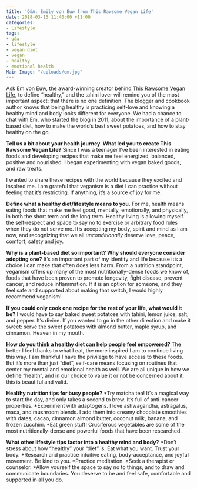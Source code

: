 ```yaml
---
title: 'Q&A: Emily von Euw from This Rawsome Vegan Life'
date: 2018-03-13 11:40:00 +11:00
categories:
- Lifestyle
tags:
- q&a
- lifestyle
- vegan diet
- vegan
- healthy
- emotional health
Main Image: "/uploads/em.jpg"
---
```


Ask Em von Euw, the award-winning creator behind [This Rawsome Vegan Life](www.thisrawsomeveganlife.com/), to define “healthy,” and the tahini lover will remind you of the most important aspect: that there is no one definition. The blogger and cookbook author knows that being healthy is practicing self-love and knowing a healthy mind and body looks different for everyone. We had a chance to chat with Em, who started the blog in 2011, about the importance of a plant-based diet, how to make the world’s best sweet potatoes, and how to stay healthy on the go.

**Tell us a bit about your health journey. What led you to create This Rawsome Vegan Life?**
Since I was a teenager I’ve been interested in eating foods and developing recipes that make me feel energized, balanced, positive and nourished. I began experimenting with vegan baked goods, and raw treats. 

I wanted to share these recipes with the world because they excited and inspired me. I am grateful that veganism is a diet I can practice without feeling that it’s restricting. If anything, it’s a source of joy for me.

**Define what a healthy diet/lifestyle means to you.** 
For me, health means eating foods that make me feel good, mentally, emotionally, and physically, in both the short term and the long term. Healthy living is allowing myself the self-respect and space to say no to exercise or arbitrary food rules when they do not serve me. It’s accepting my body, spirit and mind as I am now, and recognizing that we all *unconditionally* deserve love, peace, comfort, safety and joy.

**Why is a plant-based diet so important? Why should everyone consider adopting one?**
It’s an important part of my identity and life because it’s a choice I can make that often does less harm. From a nutrition standpoint, veganism offers up many of the most nutritionally-dense foods we know of, foods that have been proven to promote longevity, fight disease, prevent cancer, and reduce inflammation. If it is an option for someone, and they feel safe and supported about making that switch, I would highly recommend veganism! 

**If you could only cook one recipe for the rest of your life, what would it be?**
I would have to say baked sweet potatoes with tahini, lemon juice, salt, and pepper. It’s divine. If you wanted to go in the other direction and make it sweet: serve the sweet potatoes with almond butter, maple syrup, and cinnamon. Heaven in my mouth. 

**How do you think a healthy diet can help people feel empowered?**
The better I feel thanks to what I eat, the more inspired I am to continue living this way. I am thankful I have the privilege to have access to these foods. But it’s more than just “diet”, self-care means focusing on routines that center my mental and emotional health as well. We are all unique in how we define “health”, and in our choice to value it or not be concerned about it: this is beautiful and valid. 

**Healthy nutrition tips for busy people?**
*Try matcha tea! It’s a magical way to start the day, and only takes a second to brew. It’s full of anti-cancer properties.
*Experiment with adaptogens. I love ashwagandha, astragalus, maca, and mushroom blends. I add them into creamy chocolate smoothies with dates, cacao, cinnamon almond butter, coconut milk, banana, and frozen zucchini.
*Eat green stuff! Cruciferous vegetables are some of the most nutritionally-dense and powerful foods that have been researched. 

**What other lifestyle tips factor into a healthy mind and body?**
*Don’t stress about how “healthy” your “diet” is. Eat what you want. Trust your body. 
*Research and practice intuitive eating, body-acceptance, and joyful movement. Be kind to you. 
*Practice meditation. 
*Seek a therapist or counselor. 
*Allow yourself the space to say no to things, and to draw and communicate boundaries. You deserve to be and feel safe, comfortable and supported in all you do. 